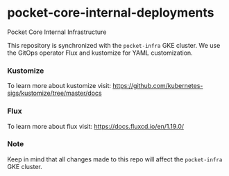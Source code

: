 # pocket-core-internal-deployments
Pocket Core Internal Infrastructure


This repository is synchronized with the `pocket-infra` GKE cluster. We use the GitOps operator Flux and kustomize for YAML customization.

### Kustomize
To learn more about kustomize visit: https://github.com/kubernetes-sigs/kustomize/tree/master/docs

### Flux
To learn more about flux visit: https://docs.fluxcd.io/en/1.19.0/

### Note
Keep in mind that all changes made to this repo will affect the `pocket-infra` GKE cluster.

